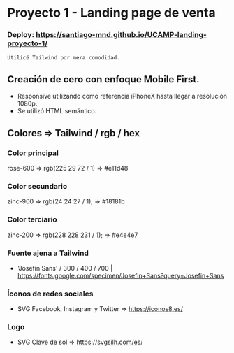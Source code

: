 # Proyecto 1 - Landing page de venta

### Deploy: https://santiago-mnd.github.io/UCAMP-landing-proyecto-1/

`Utilicé Tailwind por mera comodidad.`

## Creación de cero con enfoque Mobile First.
- Responsive utilizando como referencia iPhoneX hasta llegar a resolución 1080p.
- Se utilizó HTML semántico.

## Colores => Tailwind / rgb / hex

### Color principal </br>
rose-600 => rgb(225 29 72 / 1) => 
#e11d48 </br>
### Color secundario </br>
zinc-900 => rgb(24 24 27 / 1); => #18181b </br>
### Color terciario </br>
zinc-200 => rgb(228 228 231 / 1); => #e4e4e7

### Fuente ajena a Tailwind
- 'Josefin Sans' / 300 / 400 / 700 |
https://fonts.google.com/specimen/Josefin+Sans?query=Josefin+Sans

### Íconos de redes sociales
- SVG Facebook, Instagram y Twitter =>  https://iconos8.es/

### Logo
- SVG Clave de sol => https://svgsilh.com/es/
